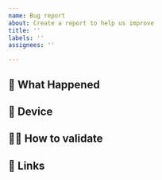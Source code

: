 ```yaml
---
name: Bug report
about: Create a report to help us improve
title: ''
labels: ''
assignees: ''

---
```


## 🤔 What Happened



## 📱 Device



## 👩‍🔬 How to validate



## 🔖 Links